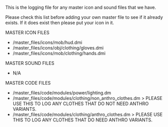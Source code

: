 This is the logging file for any master icon and sound files that we have.

Please check this list before adding your own master file to see if it already exists. If it does exist then please put your icon in it.

MASTER ICON FILES
- /master_files/icons/mob/hud.dmi
- /master_files/icons/obj/clothing/gloves.dmi
- /master_files/icons/mob/clothing/hands.dmi

MASTER SOUND FILES
- N/A

MASTER CODE FILES
- /master_files/code/modules/power/lighting.dm
- /master_files/code/modules/clothing/non_anthro_clothes.dm > PLEASE USE THIS TO LOG ANY CLOTHES THAT DO NOT NEED ANTHRO VARIANTS.
- /master_files/code/modules/clothing/anthro_clothes.dm > PLEASE USE THIS TO LOG ANY CLOTHES THAT DO NEED ANTHRO VARIANTS.
